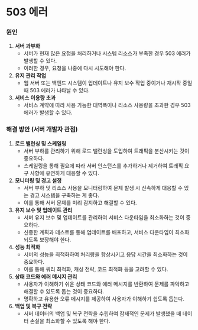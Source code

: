 # 503 에러
### 원인
1. **서버 과부화**
    * 서버가 현재 많은 요청을 처리하거나 시스템 리소스가 부족한 경우 503 에러가 발생할 수 있다.
    * 이러한 경우, 요청을 나중에 다시 시도해야 한다.
2. **유지 관리 작업**
    * 웹 서버 또는 백엔드 시스템이 업데이트나 유지 보수 작업 중이거나 재시작 중일 때 503 에러가 나타날 수 있다. 
3. **서비스 이용량 초과**
    * 서비스 계약에 따라 사용 가능한 대역폭이나 리소스 사용량을 초과한 경우 503 에러가 발생할 수 있다.

### 해결 방안 (서버 개발자 관점)
1. **로드 밸런싱 및 스케일링**
    * 서버 부하를 관리하기 위해 로드 밸런싱을 도입하여 트래픽을 분산시키는 것이 중요하다.
    * 스케일링을 통해 필요에 따라 서버 인스턴스를 추가하거나 제거하여 트래픽 요구 사항에 유연하게 대응할 수 있다.
2. **모니터링 및 경고 설정**
    * 서버 부하 및 리소스 사용을 모니터링하여 문제 발생 시 신속하게 대응할 수 있는 경고 시스템을 구축하는 게 좋다.
    * 이를 통해 서버 문제를 미리 감지하고 해결할 수 있다.
3. **유지 보수 및 업데이트 관리**
    * 서버 유지 보수 및 업데이트를 관리하여 서비스 다운타임을 최소화하는 것이 중요하다.
    * 신중한 계획과 테스트를 통해 업데이트를 배포하고, 서비스 다운타임이 최소화되도록 보장해야 한다.
4. **성능 최적화**
    * 서버의 성능을 최적화하여 처리량을 향상시키고 응답 시간을 최소화하는 것이 중요하다.
    * 이를 통해 쿼리 최적화, 캐싱 전략, 코드 최적화 등을 고려할 수 있다.
5. **상태 코드와 에러 메시지 관리**
    * 사용자가 이해하기 쉬운 상태 코드와 에러 메시지를 반환하여 문제를 파악하고 해결할 수 있도록 돕는 것이 중요하다.
    * 명확하고 유용한 오류 메시지를 제공하여 사용자가 이해하기 쉽도록 돕는다.
6. **백업 및 복구 전략**
    * 서버 데이터의 백업 및 복구 전략을 수립하여 잠재적인 문제가 발생했을 때 데이터 손실을 최소화할 수 있도록 해야 한다.

